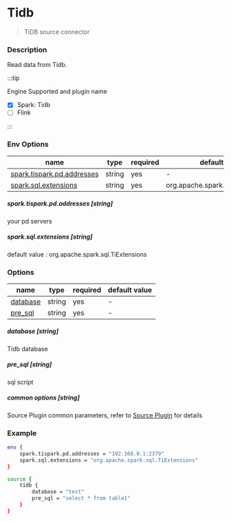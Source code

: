 # Tidb

> TiDB source connector

### Description

Read data from Tidb.

:::tip

Engine Supported and plugin name

* [x] Spark: Tidb
* [ ] Flink

:::

### Env Options

| name           | type   | required | default value |
| -------------- | ------ | -------- | ------------- |
| [spark.tispark.pd.addresses](#spark.tispark.pd.addresses-string)       | string | yes      | -             |
| [spark.sql.extensions](#spark.sql.extensions-string)        | string | yes      | org.apache.spark.sql.TiExtensions         |

##### spark.tispark.pd.addresses [string]

your pd servers

##### spark.sql.extensions [string]

default value : org.apache.spark.sql.TiExtensions

### Options

| name           | type   | required | default value |
| -------------- | ------ | -------- | ------------- |
| [database](#database-string)       | string | yes      | -             |
| [pre_sql](#pre_sql-string)        | string | yes      | -         |

##### database [string]

Tidb database

##### pre_sql [string]

sql script

##### common options [string]

Source Plugin common parameters, refer to [Source Plugin](common-options.mdx) for details

### Example

```bash
env {
    spark.tispark.pd.addresses = "192.168.0.1:2379"
    spark.sql.extensions = "org.apache.spark.sql.TiExtensions"
}

source {
    tidb {
        database = "test"
        pre_sql = "select * from table1"
    }
}

```

